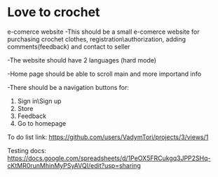 # Love to crochet
 e-comerce website
-This should be a small e-comerce website for purchasing crochet clothes, registration\authorization, adding comments(feedback) and contact to seller

-The website should have 2 languages (hard mode)

-Home page should be able to scroll main and more importand info

-There should be a navigation buttons for: 
1) Sign in\Sign up
2) Store
3) Feedback
4) Go to homepage

To do list link:
https://github.com/users/VadymTori/projects/3/views/1

Testing docs:
https://docs.google.com/spreadsheets/d/1PeOX5FRCukgq3JPP2SHq-cKtMR0runMhinMyPSyAVQI/edit?usp=sharing